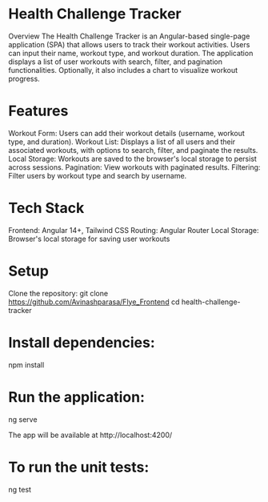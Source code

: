 # Health Challenge Tracker
Overview
The Health Challenge Tracker is an Angular-based single-page application (SPA) that allows users to track their workout activities. Users can input their name, workout type, and workout duration. The application displays a list of user workouts with search, filter, and pagination functionalities. Optionally, it also includes a chart to visualize workout progress.


# Features
Workout Form: Users can add their workout details (username, workout type, and duration).
Workout List: Displays a list of all users and their associated workouts, with options to search, filter, and paginate the results.
Local Storage: Workouts are saved to the browser's local storage to persist across sessions.
Pagination: View workouts with paginated results.
Filtering: Filter users by workout type and search by username.


# Tech Stack
Frontend: Angular 14+, Tailwind CSS
Routing: Angular Router
Local Storage: Browser's local storage for saving user workouts

# Setup
Clone the repository:
git clone https://github.com/Avinashparasa/Flye_Frontend
cd health-challenge-tracker


# Install dependencies:
npm install

# Run the application:
ng serve

The app will be available at http://localhost:4200/


# To run the unit tests:
ng test



